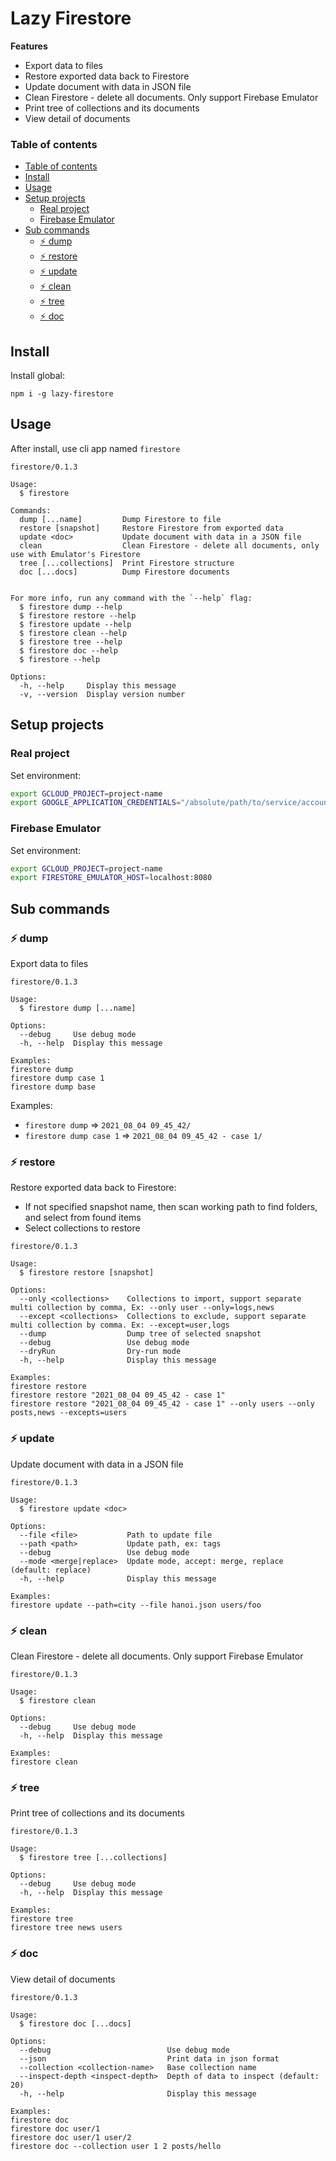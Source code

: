 # Lazy Firestore

**Features**

- Export data to files
- Restore exported data back to Firestore
- Update document with data in JSON file
- Clean Firestore - delete all documents. Only support Firebase Emulator
- Print tree of collections and its documents
- View detail of documents

### Table of contents

- [Table of contents](#table-of-contents)
- [Install](#install)
- [Usage](#usage)
- [Setup projects](#setup-projects)
    - [Real project](#real-project)
    - [Firebase Emulator](#firebase-emulator)
- [Sub commands](#sub-commands)
    - [⚡️ dump](#-dump)
    - [⚡️ restore](#-restore)
    - [⚡️ update](#-update)
    - [⚡️ clean](#-clean)
    - [⚡️ tree](#-tree)
    - [⚡️ doc](#-doc)

## Install

Install global:

```shell
npm i -g lazy-firestore
```

## Usage

After install, use cli app named `firestore`

```
firestore/0.1.3

Usage:
  $ firestore 

Commands:
  dump [...name]         Dump Firestore to file
  restore [snapshot]     Restore Firestore from exported data
  update <doc>           Update document with data in a JSON file
  clean                  Clean Firestore - delete all documents, only use with Emulator's Firestore
  tree [...collections]  Print Firestore structure
  doc [...docs]          Dump Firestore documents
                         

For more info, run any command with the `--help` flag:
  $ firestore dump --help
  $ firestore restore --help
  $ firestore update --help
  $ firestore clean --help
  $ firestore tree --help
  $ firestore doc --help
  $ firestore --help

Options:
  -h, --help     Display this message 
  -v, --version  Display version number 
```

## Setup projects

### Real project

Set environment:

```sh
export GCLOUD_PROJECT=project-name
export GOOGLE_APPLICATION_CREDENTIALS="/absolute/path/to/service/account/key.json"
```

### Firebase Emulator

Set environment:

```sh
export GCLOUD_PROJECT=project-name
export FIRESTORE_EMULATOR_HOST=localhost:8080 
```

## Sub commands

### ⚡️ dump

Export data to files

```
firestore/0.1.3

Usage:
  $ firestore dump [...name]

Options:
  --debug     Use debug mode 
  -h, --help  Display this message 

Examples:
firestore dump
firestore dump case 1
firestore dump base
```

Examples:

- `firestore dump` => `2021_08_04 09_45_42/`
- `firestore dump case 1` => `2021_08_04 09_45_42 - case 1/`

### ⚡️ restore

Restore exported data back to Firestore:

- If not specified snapshot name, then scan working path to find folders, and select from found items
- Select collections to restore

```
firestore/0.1.3

Usage:
  $ firestore restore [snapshot]

Options:
  --only <collections>    Collections to import, support separate multi collection by comma, Ex: --only user --only=logs,news 
  --except <collections>  Collections to exclude, support separate multi collection by comma. Ex: --except=user,logs 
  --dump                  Dump tree of selected snapshot 
  --debug                 Use debug mode 
  --dryRun                Dry-run mode 
  -h, --help              Display this message 

Examples:
firestore restore
firestore restore "2021_08_04 09_45_42 - case 1"
firestore restore "2021_08_04 09_45_42 - case 1" --only users --only posts,news --excepts=users
```

### ⚡️ update

Update document with data in a JSON file

```
firestore/0.1.3

Usage:
  $ firestore update <doc>

Options:
  --file <file>           Path to update file 
  --path <path>           Update path, ex: tags 
  --debug                 Use debug mode 
  --mode <merge|replace>  Update mode, accept: merge, replace (default: replace)
  -h, --help              Display this message 

Examples:
firestore update --path=city --file hanoi.json users/foo
```

### ⚡️ clean

Clean Firestore - delete all documents. Only support Firebase Emulator

```
firestore/0.1.3

Usage:
  $ firestore clean

Options:
  --debug     Use debug mode 
  -h, --help  Display this message 

Examples:
firestore clean
```

### ⚡️ tree

Print tree of collections and its documents

```
firestore/0.1.3

Usage:
  $ firestore tree [...collections]

Options:
  --debug     Use debug mode 
  -h, --help  Display this message 

Examples:
firestore tree
firestore tree news users
```

### ⚡️ doc

View detail of documents

```
firestore/0.1.3

Usage:
  $ firestore doc [...docs]

Options:
  --debug                          Use debug mode 
  --json                           Print data in json format 
  --collection <collection-name>   Base collection name 
  --inspect-depth <inspect-depth>  Depth of data to inspect (default: 20)
  -h, --help                       Display this message 

Examples:
firestore doc
firestore doc user/1
firestore doc user/1 user/2
firestore doc --collection user 1 2 posts/hello
```
